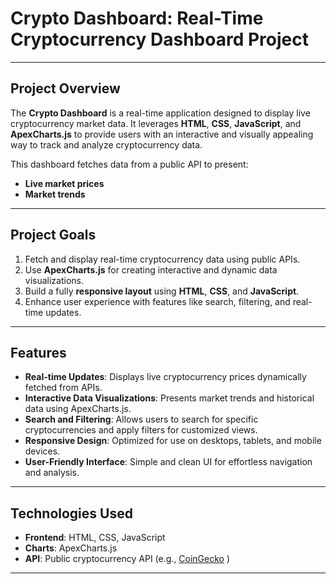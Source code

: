 # **Crypto Dashboard: Real-Time Cryptocurrency Dashboard Project**

---

## **Project Overview**

The **Crypto Dashboard** is a real-time application designed to display live cryptocurrency market data. It leverages **HTML**, **CSS**, **JavaScript**, and **ApexCharts.js** to provide users with an interactive and visually appealing way to track and analyze cryptocurrency data.

This dashboard fetches data from a public API to present:

- **Live market prices**
- **Market trends**

---

## **Project Goals**

1. Fetch and display real-time cryptocurrency data using public APIs.
2. Use **ApexCharts.js** for creating interactive and dynamic data visualizations.
3. Build a fully **responsive layout** using **HTML**, **CSS**, and **JavaScript**.
4. Enhance user experience with features like search, filtering, and real-time updates.

---

## **Features**

- **Real-time Updates**: Displays live cryptocurrency prices dynamically fetched from APIs.
- **Interactive Data Visualizations**: Presents market trends and historical data using ApexCharts.js.
- **Search and Filtering**: Allows users to search for specific cryptocurrencies and apply filters for customized views.
- **Responsive Design**: Optimized for use on desktops, tablets, and mobile devices.
- **User-Friendly Interface**: Simple and clean UI for effortless navigation and analysis.

---

## **Technologies Used**

- **Frontend**: HTML, CSS, JavaScript
- **Charts**: ApexCharts.js
- **API**: Public cryptocurrency API (e.g., [CoinGecko](https://www.coingecko.com/) )

---

